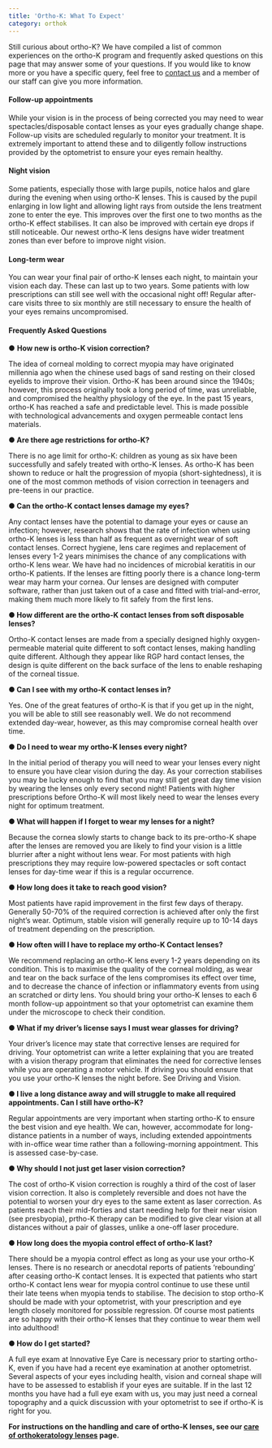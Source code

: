 ```yaml
---
title: 'Ortho-K: What To Expect'
category: orthok
---
```


<div class="employee-heading">
<p>Still curious about ortho-K? We have compiled a list of common experiences on the ortho-K program and frequently asked questions on this page that may answer some of your questions. If you would like to know more or you have a specific query, feel free to <a href="/what-we-do/eye-exam">contact us</a> and a member of our staff can give you more information.</p>
</div>

#### Follow-up appointments

While your vision is in the process of being corrected you may need to wear spectacles/disposable contact lenses as your eyes gradually change shape. Follow-up visits are scheduled regularly to monitor your treatment. It is extremely important to attend these and to diligently follow instructions provided by the optometrist to ensure your eyes remain healthy. 

#### Night vision

Some patients, especially those with large pupils, notice halos and glare during the evening when using ortho-K lenses. This is caused by the pupil enlarging in low light and allowing light rays from outside the lens treatment zone to enter the eye. This improves over the first one to two months as the ortho-K effect stabilises. It can also be improved with certain eye drops if still noticeable. ​Our newest ortho-K lens designs have wider treatment zones than ever before to improve night vision.

#### Long-term wear

You can wear your final pair of ortho-K lenses each night, to maintain your vision each day. These can last up to two years.  Some patients with low prescriptions can still see well with the occasional night off! Regular after-care visits three to six monthly are still necessary to ensure the health of your eyes remains uncompromised.


#### Frequently Asked Questions

● **How new is ortho-K vision correction?**

The idea of corneal molding to correct myopia may have originated millennia ago when the chinese used bags of sand resting on their closed eyelids to improve their vision. Ortho-K has been around since the 1940s; however, this process originally took a long period of time, was unreliable, and compromised the healthy physiology of the eye. In the past 15 years, ortho-K has reached a safe and predictable level. This is made possible with technological advancements and oxygen permeable contact lens materials.

**● Are there age restrictions for ortho-K?**

There is no age limit for ortho-K: children as young as six have been successfully and safely treated with ortho-K lenses. As ortho-K has been shown to reduce or halt the progression of myopia (short-sightedness), it is one of the most common methods of vision correction in teenagers and pre-teens in our practice.

**● Can the ortho-K contact lenses damage my eyes?**

Any contact lenses have the potential to damage your eyes or cause an infection; however, research shows that the rate of infection when using ortho-K lenses is less than half as frequent as overnight wear of soft contact lenses. Correct hygiene, lens care regimes and replacement of lenses every 1-2 years minimises the chance of any complications with ortho-K lens wear. We have had no incidences of microbial keratitis in our ortho-K patients. If the lenses are fitting poorly there is a chance long-term wear may harm your cornea. Our lenses are designed with computer software, rather than just taken out of a case and fitted with trial-and-error, making them much more likely to fit safely from the first lens.

**● How different are the ortho-K contact lenses from soft disposable lenses?**

Ortho-K contact lenses are made from a specially designed highly oxygen-permeable material quite different to soft contact lenses, making handling quite different. Although they appear like RGP hard contact lenses, the design is quite different on the back surface of the lens to enable reshaping of the corneal tissue.

**● Can I see with my ortho-K contact lenses in?**

Yes. One of the great features of ortho-K is that if you get up in the night, you will be able to still see reasonably well. We do not recommend extended day-wear, however, as this may compromise corneal health over time.

**● Do I need to wear my ortho-K lenses every night?**

In the initial period of therapy you will need to wear your lenses every night to ensure you have clear vision during the day. As your correction stabilises you may be lucky enough to find that you may still get great day time vision by wearing the lenses only every second night! Patients with higher prescriptions before Ortho-K will most likely need to wear the lenses every night for optimum treatment.

**● What will happen if I forget to wear my lenses for a night?**

Because the cornea slowly starts to change back to its pre-ortho-K shape after the lenses are removed you are likely to find your vision is a little blurrier after a night without lens wear. For most patients with high prescriptions they may require low-powered spectacles or soft contact lenses for day-time wear if this is a regular occurrence.

**● How long does it take to reach good vision?**

Most patients have rapid improvement in the first few days of therapy. Generally 50-70% of the required correction is achieved after only the first night’s wear. Optimum, stable vision will generally require up to 10-14 days of treatment depending on the prescription.

**● How often will I have to replace my ortho-K Contact lenses?**

We recommend replacing an ortho-K lens every 1-2 years depending on its condition. This is to maximise the quality of the corneal molding, as wear and tear on the back surface of the lens compromises its effect over time, and to decrease the chance of infection or inflammatory events from using an scratched or dirty lens. You should bring your ortho-K lenses to each 6 month follow-up appointment so that your optometrist can examine them under the microscope to check their condition.

**● What if my driver’s license says I must wear glasses for driving?**

Your driver’s licence may state that corrective lenses are required for driving. Your optometrist can write a letter explaining that you are treated with a vision therapy program that eliminates the need for corrective lenses while you are operating a motor vehicle. If driving you should ensure that you use your ortho-K lenses the night before. See Driving and Vision. 

**● I live a long distance away and will struggle to make all required appointments. Can I still have ortho-K?**

Regular appointments are very important when starting ortho-K to ensure the best vision and eye health. We can, however, accommodate for long-distance patients in a number of ways, including extended appointments with in-office wear time rather than a following-morning appointment. This is assessed case-by-case.

**● Why should I not just get laser vision correction?**

The cost of ortho-K vision correction is roughly a third of the cost of laser vision correction. It also is completely reversible and does not have the potential to worsen your dry eyes to the same extent as laser correction. As patients reach their mid-forties and start needing help for their near vision (see presbyopia), prtho-K therapy can be modified to give clear vision at all distances without a pair of glasses, unlike a one-off laser procedure.

**● How long does the myopia control effect of ortho-K last?**

There should be a myopia control effect as long as your use your ortho-K lenses. There is no research or anecdotal reports of patients ‘rebounding’ after ceasing ortho-K contact lenses. It is expected that patients who start ortho-K contact lens wear for myopia control continue to use these until their late teens when myopia tends to stabilise. The decision to stop ortho-K should be made with your optometrist, with your prescription and eye length closely monitored for possible regression. Of course most patients are so happy with their ortho-K lenses that they continue to wear them well into adulthood!

**● How do I get started?**

A full eye exam at Innovative Eye Care is necessary prior to starting ortho-K, even if you have had a recent eye examination at another optometrist. Several aspects of your eyes including health, vision and corneal shape will have to be assessed to establish if your eyes are suitable. If in the last 12 months you have had a full eye exam with us, you may just need a corneal topography and a quick discussion with your optometrist to see if ortho-K is right for you.

**For instructions on the handling and care of ortho-K lenses, see our [care of orthokeratology lenses](/patient-resources/care-of-orthokeratology-lenses) page.**
